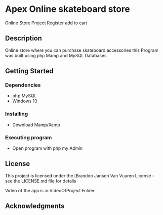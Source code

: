 
 # Apex Online skateboard store

Online Store Project Register add to cart


## Description

Online store where you can purchase skateboard accessories this Program was built using php Mamp and MySQL Databases

## Getting Started

### Dependencies

* php MySQL
* Windows 10

### Installing

* Download Mamp/Xamp


### Executing program

* Open program with php my Admin


## License

This project is licensed under the [Brandon Jansen Van Vuuren License - see the LICENSE.md file for details

Video of the app is in VideoOfProject Folder

## Acknowledgments
